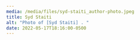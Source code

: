 ```yaml
---
media: /media/files/syd-staiti_author-photo.jpeg
title: Syd Staiti
alt: "Photo of [Syd Staiti] . "
date: 2022-05-17T18:16:00-0500
---
```

